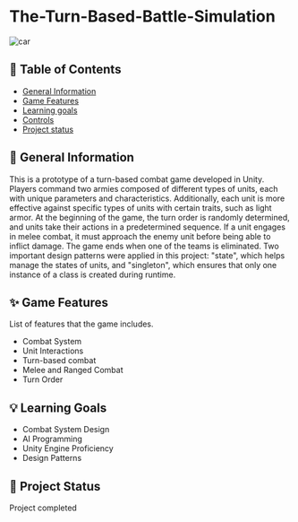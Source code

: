 # The-Turn-Based-Battle-Simulation



![car](https://github.com/ZuzRad/UnrealEngine-Automatic-driving/assets/107064508/0cdf52b1-e637-4724-a9b6-7f95691fc339)


## 📖 Table of Contents
* [General Information](https://github.com/ZuzRad/The-Turn-Based-Battle-Simulation#-general-information)
* [Game Features](https://github.com/ZuzRad/The-Turn-Based-Battle-Simulation#-game-features)
* [Learning goals](https://github.com/ZuzRad/The-Turn-Based-Battle-Simulation#-learning-goals)
* [Controls](https://github.com/ZuzRad/The-Turn-Based-Battle-Simulation#-controls)
* [Project status](https://github.com/ZuzRad/The-Turn-Based-Battle-Simulation#-project-status)

## 📝 General Information
This is a prototype of a turn-based combat game developed in Unity. Players command two armies composed of different types of units, each with unique parameters and characteristics. Additionally, each unit is more effective against specific types of units with certain traits, such as light armor. At the beginning of the game, the turn order is randomly determined, and units take their actions in a predetermined sequence. If a unit engages in melee combat, it must approach the enemy unit before being able to inflict damage. The game ends when one of the teams is eliminated. Two important design patterns were applied in this project: "state", which helps manage the states of units, and "singleton", which ensures that only one instance of a class is created during runtime.
## ✨ Game Features
List of features that the game includes.
- Combat System
- Unit Interactions
- Turn-based combat
- Melee and Ranged Combat
- Turn Order


## 💡 Learning Goals
- Combat System Design
- AI Programming
- Unity Engine Proficiency
- Design Patterns


## 🌱 Project Status
Project completed
